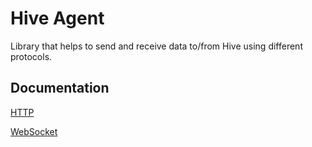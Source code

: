 # Hive Agent

Library that helps to send and receive data to/from Hive using different protocols.

## Documentation

[HTTP](./src/http/README.md)

[WebSocket](./src/ws/README.md)
